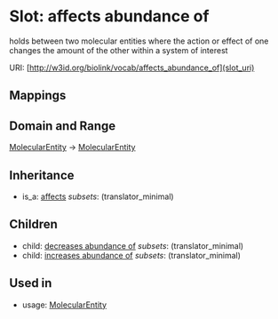 # Slot: affects abundance of


holds between two molecular entities where the action or effect of one changes the amount of the other within a system of interest

URI: [http://w3id.org/biolink/vocab/affects_abundance_of](slot_uri)
## Mappings

## Domain and Range

[MolecularEntity](MolecularEntity.md) -> [MolecularEntity](MolecularEntity.md)
## Inheritance

 *  is_a: [affects](affects.md) *subsets*: (translator_minimal)
## Children

 *  child: [decreases abundance of](decreases_abundance_of.md) *subsets*: (translator_minimal)
 *  child: [increases abundance of](increases_abundance_of.md) *subsets*: (translator_minimal)
## Used in

 *  usage: [MolecularEntity](MolecularEntity.md)
